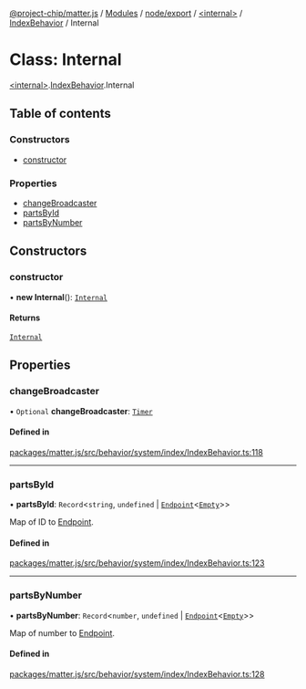 [@project-chip/matter.js](../README.md) / [Modules](../modules.md) / [node/export](../modules/node_export.md) / [\<internal\>](../modules/node_export._internal_.md) / [IndexBehavior](../modules/node_export._internal_.IndexBehavior.md) / Internal

# Class: Internal

[\<internal\>](../modules/node_export._internal_.md).[IndexBehavior](../modules/node_export._internal_.IndexBehavior.md).Internal

## Table of contents

### Constructors

- [constructor](node_export._internal_.IndexBehavior.Internal.md#constructor)

### Properties

- [changeBroadcaster](node_export._internal_.IndexBehavior.Internal.md#changebroadcaster)
- [partsById](node_export._internal_.IndexBehavior.Internal.md#partsbyid)
- [partsByNumber](node_export._internal_.IndexBehavior.Internal.md#partsbynumber)

## Constructors

### constructor

• **new Internal**(): [`Internal`](node_export._internal_.IndexBehavior.Internal.md)

#### Returns

[`Internal`](node_export._internal_.IndexBehavior.Internal.md)

## Properties

### changeBroadcaster

• `Optional` **changeBroadcaster**: [`Timer`](../interfaces/time_export.Timer.md)

#### Defined in

[packages/matter.js/src/behavior/system/index/IndexBehavior.ts:118](https://github.com/project-chip/matter.js/blob/2d9f2165d2672864fda3496a6d0d5f93597f82c6/packages/matter.js/src/behavior/system/index/IndexBehavior.ts#L118)

___

### partsById

• **partsById**: `Record`\<`string`, `undefined` \| [`Endpoint`](endpoint_export.Endpoint-1.md)\<[`Empty`](../interfaces/behavior_cluster_export._internal_.Empty.md)\>\>

Map of ID to [Endpoint](endpoint_export.Endpoint-1.md).

#### Defined in

[packages/matter.js/src/behavior/system/index/IndexBehavior.ts:123](https://github.com/project-chip/matter.js/blob/2d9f2165d2672864fda3496a6d0d5f93597f82c6/packages/matter.js/src/behavior/system/index/IndexBehavior.ts#L123)

___

### partsByNumber

• **partsByNumber**: `Record`\<`number`, `undefined` \| [`Endpoint`](endpoint_export.Endpoint-1.md)\<[`Empty`](../interfaces/behavior_cluster_export._internal_.Empty.md)\>\>

Map of number to [Endpoint](endpoint_export.Endpoint-1.md).

#### Defined in

[packages/matter.js/src/behavior/system/index/IndexBehavior.ts:128](https://github.com/project-chip/matter.js/blob/2d9f2165d2672864fda3496a6d0d5f93597f82c6/packages/matter.js/src/behavior/system/index/IndexBehavior.ts#L128)
